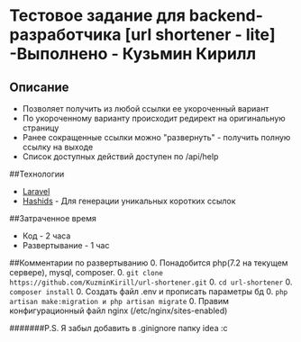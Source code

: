# Тестовое задание для backend-разработчика [url shortener - lite] -Выполнено - Кузьмин Кирилл

## Описание
 - Позволяет получить из любой ссылки ее укороченный вариант
 - По укороченному варианту происходит редирект на оригинальную страницу
 - Ранее сокращенные ссылки можно "развернуть" - получить полную ссылку на выходе
 - Список доступных действий доступен по /api/help
 
##Технологии
 - [Laravel](https://laravel.com/)
 - [Hashids](https://hashids.org/) -  Для генерации уникальных коротких ссылок
 
##Затраченное время
  - Код - 2 часа
  - Развертывание - 1 час

##Комментарии по развертыванию
  0. Понадобится php(7.2 на текущем сервере), mysql, composer.
  0. `git clone https://github.com/KuzminKirill/url-shortener.git`
  0. `cd url-shortener`
  0. `composer install`
  0. Создать файл .env и прописать параметры бд
  0. `php artisan make:migration и php artisan migrate`
  0. Правим конфигурационный файл nginx (/etc/nginx/sites-enabled)
  
#######P.S.
Я забыл добавить в .ginignore папку idea :c
